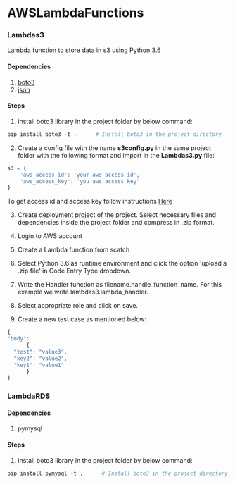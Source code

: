 # AWSLambdaFunctions

### Lambdas3
Lambda function to store data in s3 using Python 3.6

#### Dependencies
1) [boto3](https://boto3.readthedocs.io/en/latest/guide/s3-examples.html)
2) [json](https://docs.python.org/3/library/json.html)

#### Steps
1. install boto3 library in the project folder by below command:
```python
pip install boto3 -t .      # Install boto3 in the project directory
```
2. Create a config file with the name **s3config.py** in the same project folder with the following format and import in the **Lambdas3.py** file:
```javascript
s3 = {
    'aws_access_id': 'your aws access id',
    'aws_access_key': 'you aws access key'
}
```
To get access id and access key follow instructions [Here](http://docs.aws.amazon.com/general/latest/gr/managing-aws-access-keys.html)

3. Create deployment project of the project. Select necessary files and dependencies inside the project folder and compress in .zip format.

4. Login to AWS account

5. Create a Lambda function from scatch

6. Select Python 3.6 as runtime environment and click the option 'upload a .zip file' in Code Entry Type dropdown.

7. Write the Handler function as filename.handle_function_name. For this example we write lambdas3.lambda_handler.

8. Select appropriate role and click on save.

9. Create a new test case as mentioned below:
```javascript
{
"body": 
      {
  "test": "value3",
  "key2": "value2",
  "key1": "value1"
      }
}
```

### LambdaRDS

#### Dependencies
1. pymysql

#### Steps

1. install boto3 library in the project folder by below command:
```python
pip install pymysql -t .      # Install boto3 in the project directory
```
